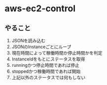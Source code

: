 # aws-ec2-control

## やること

1. JSONを読み込む
2. JSONのInstanceごとにループ
3. 現在時間によって稼働時間か停止時間かを判定
4. InstanceIdをもとにステータスを取得
5. runningかつ停止時間であれば停止
6. stoppedかつ稼働時間であれば開始
7. 上記以外のステータスでは何もしない
